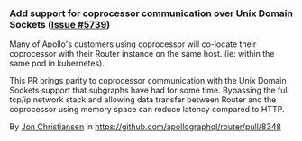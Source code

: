 ### Add support for coprocessor communication over Unix Domain Sockets ([Issue #5739](https://github.com/apollographql/router/issues/5739))

Many of Apollo's customers using coprocessor will co-locate their coprocessor with their Router instance on the same host. 
(ie: within the same pod in kubernetes).

This PR brings parity to coprocessor communication with the Unix Domain Sockets support that subgraphs have had for some time. 
Bypassing the full tcp/ip network stack and allowing data transfer between Router and the coprocessor using memory space can reduce latency compared to HTTP.

By [Jon Christiansen](https://github.com/theJC) in https://github.com/apollographql/router/pull/8348